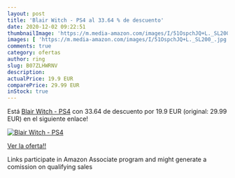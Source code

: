 ```yaml
---
layout: post
title: 'Blair Witch - PS4 al 33.64 % de descuento'
date: 2020-12-02 09:22:51
thumbnailImage: 'https://m.media-amazon.com/images/I/51OspchJQ+L._SL200_.jpg'
images: [ 'https://m.media-amazon.com/images/I/51OspchJQ+L._SL200_.jpg' ]
comments: true
category: ofertas
author: ring
slug: B07ZLHWRNV
description:
actualPrice: 19.9 EUR
comparePrice: 29.99 EUR
inStock: true
---
```


Está [Blair Witch - PS4](https://www.amazon.es/dp/B07ZLHWRNV/?tag=tolees-21) con 33.64 de descuento por 19.9 EUR (original: 29.99 EUR) en el siguiente enlace!

[![Blair Witch - PS4](https://m.media-amazon.com/images/I/51OspchJQ+L._SL200_.jpg)](https://www.amazon.es/dp/B07ZLHWRNV/?tag=tolees-21)

[Ver la oferta!!](https://www.amazon.es/dp/B07ZLHWRNV/?tag=tolees-21)

Links participate in Amazon Associate program and might generate a comission on qualifying sales


